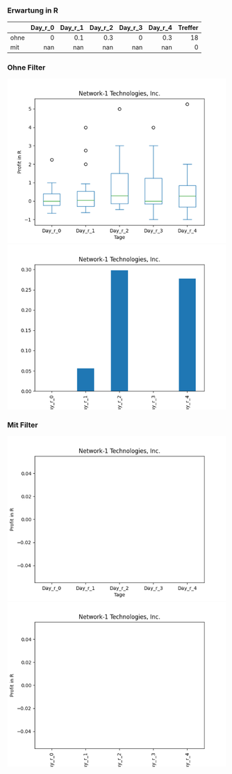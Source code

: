 ### Erwartung in R
|      |   Day_r_0 |   Day_r_1 |   Day_r_2 |   Day_r_3 |   Day_r_4 |   Treffer |
|:-----|----------:|----------:|----------:|----------:|----------:|----------:|
| ohne |         0 |       0.1 |       0.3 |         0 |       0.3 |        18 |
| mit  |       nan |     nan   |     nan   |       nan |     nan   |         0 |

### Ohne Filter
![image info](./data/NTIP_box_all.png)
![image info](./data/NTIP_median_all.png)

### Mit Filter
![image info](./data/NTIP_box_filtered.png)
![image info](./data/NTIP_median_filtered.png)